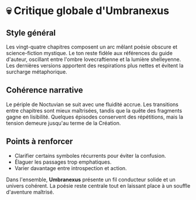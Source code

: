 # 💀 Critique globale d'Umbranexus

## Style général
Les vingt-quatre chapitres composent un arc mêlant poésie obscure et science-fiction mystique. Le ton reste fidèle aux références du guide d'auteur, oscillant entre l'ombre lovecraftienne et la lumière shelleyenne. Les dernières versions apportent des respirations plus nettes et évitent la surcharge métaphorique.

## Cohérence narrative
Le périple de Noctuvian se suit avec une fluidité accrue. Les transitions entre chapitres sont mieux maîtrisées, tandis que la quête des fragments gagne en lisibilité. Quelques épisodes conservent des répétitions, mais la tension demeure jusqu'au terme de la Création.

## Points à renforcer
- Clarifier certains symboles récurrents pour éviter la confusion.
- Élaguer les passages trop emphatiques.
- Varier davantage entre introspection et action.

Dans l'ensemble, **Umbranexus** présente un fil conducteur solide et un univers cohérent. La poésie reste centrale tout en laissant place à un souffle d'aventure maîtrisé.
